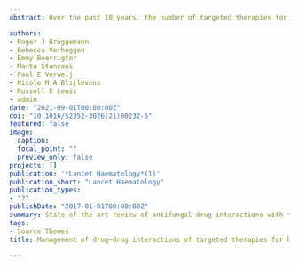 ```yaml
---
abstract: Over the past 10 years, the number of targeted therapies for haematological malignancies has substantially increased, and many new drugs have entered the market. Many of these therapies have shown improved disease-free survival and reduced toxicity compared with existing treatments, especially in older patients. However, most of these new drugs undergo extensive hepatic metabolism and exhibit moderate to severe drug–drug interactions with triazole antifungal agents, which are essential for the prophylaxis and long-term treatment of invasive fungal infections. In this Review, we give a comprehensive overview of all known drug–drug interactions between new targeted drugs for haematological malignancies and antifungal drugs, in particular the triazoles. We begin with a general background on drug–drug interactions. Next, we provide a management strategy for the use of each targeted haematological drug, and discuss the possible role of therapeutic drug monitoring for both the triazole and the haematological drugs. This Review aims to provide practical guidance to clinical haematologists on managing the complex interplay between targeted therapies for haematological malignancies and triazole antifungal drugs, to pursue better outcomes for their patients.

authors:
- Roger J Brüggemann
- Rebecca Verheggen
- Emmy Boerrigter
- Marta Stanzani
- Paul E Verweij
- Nicole M A Blijlevens
- Russell E Lewis
- admin
date: "2021-09-01T00:00:00Z"
doi: "10.1016/S2352-3026(21)00232-5"
featured: false
image:
  caption: 
  focal_point: ""
  preview_only: false
projects: []
publication: '*Lancet Haematology*(1)'
publication_short: "Lancet Haematology"
publication_types:
- "2"
publishDate: "2017-01-01T00:00:00Z"
summary: State of the art review of antifungal drug interactions with tageted chemotherapy
tags:
- Source Themes
title: Management of drug–drug interactions of targeted therapies for haematological malignancies and triazole antifungal drugs

---
```




